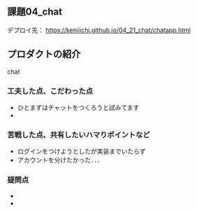 ## 課題04_chat

デプロイ先：
https://keniiichi.github.io/04_21_chat/chatapp.html

## プロダクトの紹介
chat

### 工夫した点、こだわった点
- ひとまずはチャットをつくろうと試みてます
-

### 苦戦した点、共有したいハマりポイントなど
- ログインをつけようとしたが実装までいたらず
- アカウントを分けたかった．．．

### 疑問点
- 
- 
